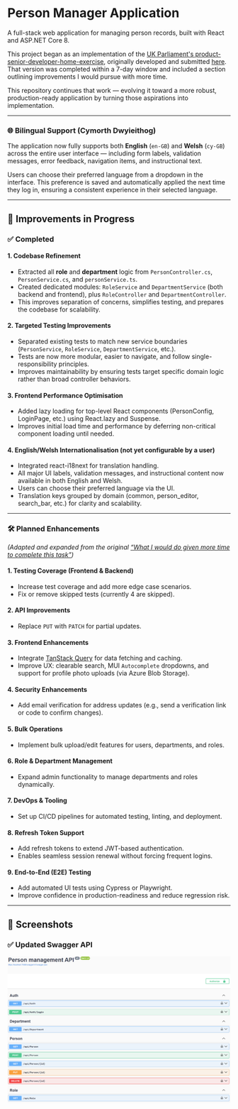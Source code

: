 # Person Manager Application

A full-stack web application for managing person records, built with React and ASP.NET Core 8.

This project began as an implementation of the [UK Parliament's product-senior-developer-home-exercise](https://github.com/ukparliament/product-senior-developer-home-exercise), originally developed and submitted [here](https://github.com/Jacqui87/product-senior-developer-home-exercise). That version was completed within a 7-day window and included a section outlining improvements I would pursue with more time.

This repository continues that work — evolving it toward a more robust, production-ready application by turning those aspirations into implementation.

---

### 🌐 Bilingual Support (Cymorth Dwyieithog)

The application now fully supports both **English** (`en-GB`) and **Welsh** (`cy-GB`) across the entire user interface — including form labels, validation messages, error feedback, navigation items, and instructional text.

Users can choose their preferred language from a dropdown in the interface. This preference is saved and automatically applied the next time they log in, ensuring a consistent experience in their selected language.

---

## 🚀 Improvements in Progress

### ✅ Completed

#### 1. Codebase Refinement

- Extracted all **role** and **department** logic from `PersonController.cs`, `PersonService.cs`, and `personService.ts`.
- Created dedicated modules: `RoleService` and `DepartmentService` (both backend and frontend), plus `RoleController` and `DepartmentController`.
- This improves separation of concerns, simplifies testing, and prepares the codebase for scalability.

#### 2. Targeted Testing Improvements

- Separated existing tests to match new service boundaries (`PersonService`, `RoleService`, `DepartmentService`, etc.).
- Tests are now more modular, easier to navigate, and follow single-responsibility principles.
- Improves maintainability by ensuring tests target specific domain logic rather than broad controller behaviors.

#### 3. Frontend Performance Optimisation

- Added lazy loading for top-level React components (PersonConfig, LoginPage, etc.) using React.lazy and Suspense.
- Improves initial load time and performance by deferring non-critical component loading until needed.

#### 4. English/Welsh Internationalisation (not yet configurable by a user)

- Integrated react-i18next for translation handling.
- All major UI labels, validation messages, and instructional content now available in both English and Welsh.
- Users can choose their preferred language via the UI.
- Translation keys grouped by domain (common, person_editor, search_bar, etc.) for clarity and scalability.

---

### 🛠️ Planned Enhancements

_*(Adapted and expanded from the original [“What I would do given more time to complete this task”](https://github.com/Jacqui87/product-senior-developer-home-exercise?tab=readme-ov-file#what-i-would-do-given-more-time-to-complete-this-task))*_

#### 1. **Testing Coverage (Frontend & Backend)**

- Increase test coverage and add more edge case scenarios.
- Fix or remove skipped tests (currently 4 are skipped).

#### 2. **API Improvements**

- Replace `PUT` with `PATCH` for partial updates.

#### 3. **Frontend Enhancements**

- Integrate [TanStack Query](https://tanstack.com/query) for data fetching and caching.
- Improve UX: clearable search, MUI `Autocomplete` dropdowns, and support for profile photo uploads (via Azure Blob Storage).

#### 4. **Security Enhancements**

- Add email verification for address updates (e.g., send a verification link or code to confirm changes).

#### 5. **Bulk Operations**

- Implement bulk upload/edit features for users, departments, and roles.

#### 6. **Role & Department Management**

- Expand admin functionality to manage departments and roles dynamically.

#### 7. **DevOps & Tooling**

- Set up CI/CD pipelines for automated testing, linting, and deployment.

#### 8. **Refresh Token Support**

- Add refresh tokens to extend JWT-based authentication.
- Enables seamless session renewal without forcing frequent logins.

#### 9. **End-to-End (E2E) Testing**

- Add automated UI tests using Cypress or Playwright.
- Improve confidence in production-readiness and reduce regression risk.

---

## 📸 Screenshots

### ✅ Updated Swagger API

![Updated Swagger API](screenshots/updated_swagger_api.png)
